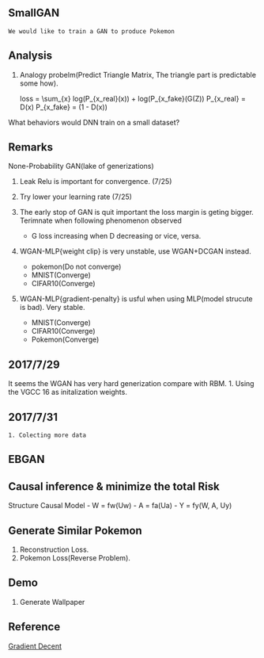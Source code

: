 SmallGAN
---
	We would like to train a GAN to produce Pokemon




Analysis
---
1. Analogy probelm(Predict Triangle Matrix, The triangle part is predictable some how).

	loss = \sum_{x} log(P_{x_real}(x))  + log(P_{x_fake}(G(Z))
	P_{x_real} = D(x)
	P_{x_fake} = (1 - D(x))

What behaviors would DNN train on a small dataset? 


Remarks
---
None-Probability GAN(lake of generizations)
1. Leak Relu is important for convergence. (7/25)
2. Try lower your learning rate (7/25) 
3. The early stop of GAN is quit important the loss margin is geting bigger.
	Terimnate when following phenomenon observed
	- G loss increasing when D decreasing or vice, versa.

4. WGAN-MLP{weight clip} is very unstable, use WGAN+DCGAN instead.
	- pokemon(Do not converge)
	- MNIST(Converge)
	- CIFAR10(Converge)

5. WGAN-MLP{gradient-penalty} is usful when using MLP(model strucute is bad).
	Very stable.
	- MNIST(Converge)
	- CIFAR10(Converge)
	- Pokemon(Converge)


2017/7/29
--
It seems the WGAN has very hard generization compare with RBM.
	1. Using the VGCC 16 as initalization weights.

2017/7/31
--
	1. Colecting more data


EBGAN
---



Causal inference & minimize the total Risk
---
Structure Causal Model
	- W = fw(Uw)
	- A = fa(Ua)
	- Y = fy(W, A, Uy)


Generate Similar Pokemon
---
1. Reconstruction Loss.
2. Pokemon Loss(Reverse Problem).



Demo
---
1. Generate Wallpaper


Reference
---
[Gradient Decent](https://medium.com/intuitionmachine/the-peculiar-behavior-of-deep-learning-loss-surfaces-330cb741ec17)
